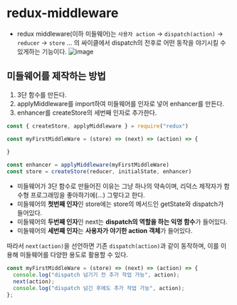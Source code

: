 # redux-middleware
- redux middleware(이하 미들웨어)는 `사용자 action` -> `dispatch(action)` -> `reducer` -> `store` ... 의 싸이클에서 dispatch의 전후로 어떤 동작을 야기시킬 수 있게하는 기능이다.
![image](https://github.com/2duckchun/2duckchun/assets/92588154/ed6569c7-f890-4b08-8d4a-5c06f1131fe0)

## 미들웨어를 제작하는 방법
1. 3단 함수를 만든다.
2. applyMiddleware를 import하여 미들웨어를 인자로 넣어 enhancer를 만든다.
3. enhancer를 createStore의 세번째 인자로 추가한다.
```js
const { createStore, applyMiddleware } = require("redux")

const myFirstMiddleWare = (store) => (next) => (action) => {
  
}

const enhancer = applyMiddleware(myFirstMiddleWare)
const store = createStore(reducer, initialState, enhancer)
```
- 미들웨어가 3단 함수로 만들어진 이유는 그냥 하나의 약속이며, 리덕스 제작자가 함수형 프로그래밍을 좋아하기에(...) 그렇다고 한다.
- 미들웨어의 **첫번째 인자**인 store에는 store의 메서드인 getState와 dispatch가 들어있다.
- 미들웨어의 **두번째 인자**인 next는 **dispatch의 역할을 하는 익명 함수**가 들어있다.
- 미들웨어의 **세번째 인자**는 **사용자가 야기한 action 객체**가 들어있다.


따라서 `next(action)`을 선언하면 기존 `dispatch(action)`과 같이 동작하며,
이를 이용해 미들웨어를 다양한 용도로 활용할 수 있다.

```js
const myFirstMiddleWare = (store) => (next) => (action) => {
  console.log("dispatch 넘기기 전 추가 작업 가능", action);
  next(action);
  console.log("dispatch 넘긴 후에도 추가 작업 가능", action);
};
```

